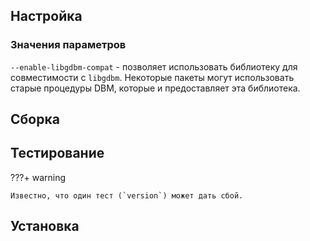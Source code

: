 <pkg :name="'gdbm'" instsize showsbu2></pkg>

## Настройка

<package-script :package="'gdbm'" :type="'configure'"></package-script>

### Значения параметров

`--enable-libgdbm-compat` - позволяет использовать библиотеку для совместимости c `libgdbm`. Некоторые пакеты могут использовать старые процедуры DBM, которые и предоставляет эта библиотека.

## Сборка

<package-script :package="'gdbm'" :type="'build'"></package-script>

## Тестирование

<package-script :package="'gdbm'" :type="'test'"></package-script>

???+ warning

    Известно, что один тест (`version`) может дать сбой.

## Установка

<package-script :package="'gdbm'" :type="'install'"></package-script>

<script>
	new Vue({ el: '#main' })
</script>
